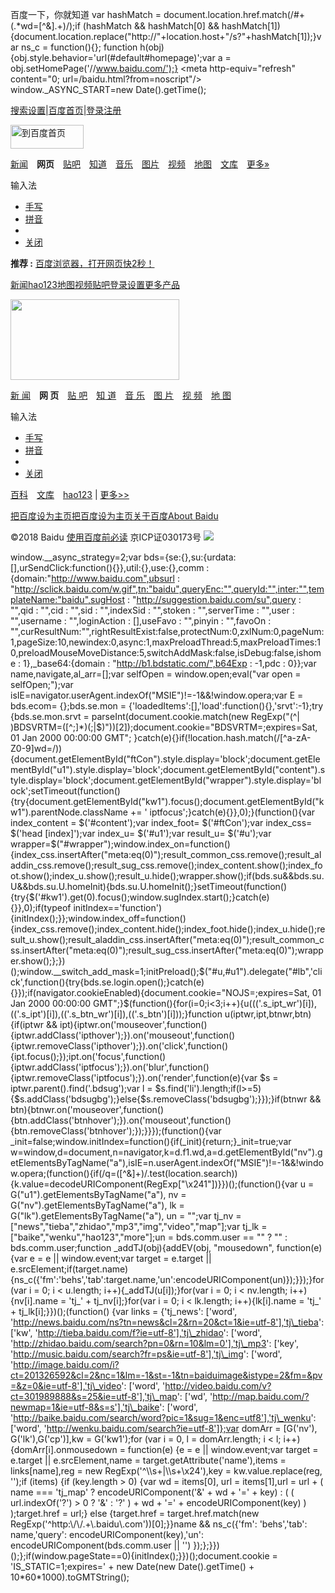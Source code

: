  百度一下，你就知道 var hashMatch = document.location.href.match(/#+(.\*wd=[^&].+)/);if (hashMatch && hashMatch[0] && hashMatch[1]) {document.location.replace("http://"+location.host+"/s?"+hashMatch[1]);}var ns\_c = function(){}; function h(obj){obj.style.behavior='url(#default#homepage)';var a = obj.setHomePage('//www.baidu.com/');} \<meta http-equiv="refresh" content="0; url=/baidu.html?from=noscript"/\> window.\_ASYNC\_START=new Date().getTime();

[搜索设置](//www.baidu.com/gaoji/preferences.html)|[百度首页](/)|[登录](https://passport.baidu.com/v2/?login&tpl=mn&u=http%3A%2F%2Fwww.baidu.com%2F)[注册](https://passport.baidu.com/v2/?reg&regType=1&tpl=mn&u=http%3A%2F%2Fwww.baidu.com%2F)

[<img alt="到百度首页" src="//www.baidu.com/img/baidu_jgylogo3.gif" title="到百度首页" height="38" width="117" />](/)

[新闻](http://news.baidu.com/ns?cl=2&rn=20&tn=news&word=)　**网页**　[贴吧](http://tieba.baidu.com/f?kw=&fr=wwwt)　[知道](http://zhidao.baidu.com/q?ct=17&pn=0&tn=ikaslist&rn=10&word=&fr=wwwt)　[音乐](http://music.baidu.com/search?fr=ps&key=)　[图片](http://image.baidu.com/i?tn=baiduimage&ps=1&ct=201326592&lm=-1&cl=2&nc=1&word=)　[视频](http://v.baidu.com/v?ct=301989888&rn=20&pn=0&db=0&s=25&word=)　[地图](http://map.baidu.com/m?word=&fr=ps01000)　[文库](http://wenku.baidu.com/search?word=&lm=0&od=0)　[更多»](//www.baidu.com/more/)

输入法

* [手写](javascript:;)
* [拼音](javascript:;)
*
* [关闭](javascript:;)

**推荐 :** [百度浏览器，打开网页快2秒！](http://w.x.baidu.com/go/mini/8/10000020)

[新闻](http://news.baidu.com)[hao123](http://www.hao123.com)[地图](http://map.baidu.com)[视频](http://v.baidu.com)[贴吧](http://tieba.baidu.com)[登录](https://passport.baidu.com/v2/?login&tpl=mn&u=http%3A%2F%2Fwww.baidu.com%2F)[设置](//www.baidu.com/gaoji/preferences.html)[更多产品](//www.baidu.com/more/)

<img src="//www.baidu.com/img/bd_logo.png" height="129" width="270" />

[新 闻](http://news.baidu.com)　**网 页**　[贴 吧](http://tieba.baidu.com)　[知 道](http://zhidao.baidu.com)　[音 乐](http://music.baidu.com)　[图 片](http://image.baidu.com)　[视 频](http://v.baidu.com)　[地 图](http://map.baidu.com)

输入法

* [手写](javascript:;)
* [拼音](javascript:;)
*
* [关闭](javascript:;)

[百科](http://baike.baidu.com)　[文库](http://wenku.baidu.com)　[hao123](http://www.hao123.com) | [更多\>\>](//www.baidu.com/more/)

[把百度设为主页](/)[把百度设为主页](//www.baidu.com/cache/sethelp/index.html)[关于百度](http://home.baidu.com)[About Baidu](http://ir.baidu.com)

©2018 Baidu [使用百度前必读](/duty/) 京ICP证030173号 ![](http://s1.bdstatic.com/r/www/cache/static/global/img/gs_237f015b.gif)

window.\_\_async\_strategy=2;var bds={se:{},su:{urdata:[],urSendClick:function(){}},util:{},use:{},comm : {domain:"http://www.baidu.com",ubsurl : "http://sclick.baidu.com/w.gif",tn:"baidu",queryEnc:"",queryId:"",inter:"",templateName:"baidu",sugHost : "http://suggestion.baidu.com/su",query : "",qid : "",cid : "",sid : "",indexSid : "",stoken : "",serverTime : "",user : "",username : "",loginAction : [],useFavo : "",pinyin : "",favoOn : "",curResultNum:"",rightResultExist:false,protectNum:0,zxlNum:0,pageNum:1,pageSize:10,newindex:0,async:1,maxPreloadThread:5,maxPreloadTimes:10,preloadMouseMoveDistance:5,switchAddMask:false,isDebug:false,ishome : 1},\_base64:{domain : "http://b1.bdstatic.com/",b64Exp : -1,pdc : 0}};var name,navigate,al\_arr=[];var selfOpen = window.open;eval("var open = selfOpen;");var isIE=navigator.userAgent.indexOf("MSIE")!=-1&&!window.opera;var E = bds.ecom= {};bds.se.mon = {'loadedItems':[],'load':function(){},'srvt':-1};try {bds.se.mon.srvt = parseInt(document.cookie.match(new RegExp("(^| )BDSVRTM=([^;]\*)(;|$)"))[2]);document.cookie="BDSVRTM=;expires=Sat, 01 Jan 2000 00:00:00 GMT"; }catch(e){}if(!location.hash.match(/[^a-zA-Z0-9]wd=/)){document.getElementById("ftCon").style.display='block';document.getElementById("u1").style.display='block';document.getElementById("content").style.display='block';document.getElementById("wrapper").style.display='block';setTimeout(function(){try{document.getElementById("kw1").focus();document.getElementById("kw1").parentNode.className += ' iptfocus';}catch(e){}},0);}(function(){var index\_content = $('#content');var index\_foot= $('#ftCon');var index\_css= $('head [index]');var index\_u= $('#u1');var result\_u= $('#u');var wrapper=$("#wrapper");window.index\_on=function(){index\_css.insertAfter("meta:eq(0)");result\_common\_css.remove();result\_aladdin\_css.remove();result\_sug\_css.remove();index\_content.show();index\_foot.show();index\_u.show();result\_u.hide();wrapper.show();if(bds.su&&bds.su.U&&bds.su.U.homeInit){bds.su.U.homeInit();}setTimeout(function(){try{$('#kw1').get(0).focus();window.sugIndex.start();}catch(e){}},0);if(typeof initIndex=='function'){initIndex();}};window.index\_off=function(){index\_css.remove();index\_content.hide();index\_foot.hide();index\_u.hide();result\_u.show();result\_aladdin\_css.insertAfter("meta:eq(0)");result\_common\_css.insertAfter("meta:eq(0)");result\_sug\_css.insertAfter("meta:eq(0)");wrapper.show();};})();window.\_\_switch\_add\_mask=1;initPreload();$("#u,#u1").delegate("#lb",'click',function(){try{bds.se.login.open();}catch(e){}});if(navigator.cookieEnabled){document.cookie="NOJS=;expires=Sat, 01 Jan 2000 00:00:00 GMT";}$(function(){for(i=0;i\<3;i++){u($($('.s\_ipt\_wr')[i]),$($('.s\_ipt')[i]),$($('.s\_btn\_wr')[i]),$($('.s\_btn')[i]));}function u(iptwr,ipt,btnwr,btn){if(iptwr && ipt){iptwr.on('mouseover',function(){iptwr.addClass('ipthover');}).on('mouseout',function(){iptwr.removeClass('ipthover');}).on('click',function(){ipt.focus();});ipt.on('focus',function(){iptwr.addClass('iptfocus');}).on('blur',function(){iptwr.removeClass('iptfocus');}).on('render',function(e){var $s = iptwr.parent().find('.bdsug');var l = $s.find('li').length;if(l\>=5){$s.addClass('bdsugbg');}else{$s.removeClass('bdsugbg');}});}if(btnwr && btn){btnwr.on('mouseover',function(){btn.addClass('btnhover');}).on('mouseout',function(){btn.removeClass('btnhover');});}}});(function(){var \_init=false;window.initIndex=function(){if(\_init){return;}\_init=true;var w=window,d=document,n=navigator,k=d.f1.wd,a=d.getElementById("nv").getElementsByTagName("a"),isIE=n.userAgent.indexOf("MSIE")!=-1&&!window.opera;(function(){if(/q=([^&]+)/.test(location.search)){k.value=decodeURIComponent(RegExp["\\x241"])}})();(function(){var u = G("u1").getElementsByTagName("a"), nv = G("nv").getElementsByTagName("a"), lk = G("lk").getElementsByTagName("a"), un = "";var tj\_nv = ["news","tieba","zhidao","mp3","img","video","map"];var tj\_lk = ["baike","wenku","hao123","more"];un = bds.comm.user == "" ? "" : bds.comm.user;function \_addTJ(obj){addEV(obj, "mousedown", function(e){var e = e || window.event;var target = e.target || e.srcElement;if(target.name){ns\_c({'fm':'behs','tab':target.name,'un':encodeURIComponent(un)});}});}for(var i = 0; i \< u.length; i++){\_addTJ(u[i]);}for(var i = 0; i \< nv.length; i++){nv[i].name = 'tj\_' + tj\_nv[i];}for(var i = 0; i \< lk.length; i++){lk[i].name = 'tj\_' + tj\_lk[i];}})();(function() {var links = {'tj\_news': ['word', 'http://news.baidu.com/ns?tn=news&cl=2&rn=20&ct=1&ie=utf-8'],'tj\_tieba': ['kw', 'http://tieba.baidu.com/f?ie=utf-8'],'tj\_zhidao': ['word', 'http://zhidao.baidu.com/search?pn=0&rn=10&lm=0'],'tj\_mp3': ['key', 'http://music.baidu.com/search?fr=ps&ie=utf-8'],'tj\_img': ['word', 'http://image.baidu.com/i?ct=201326592&cl=2&nc=1&lm=-1&st=-1&tn=baiduimage&istype=2&fm=&pv=&z=0&ie=utf-8'],'tj\_video': ['word', 'http://video.baidu.com/v?ct=301989888&s=25&ie=utf-8'],'tj\_map': ['wd', 'http://map.baidu.com/?newmap=1&ie=utf-8&s=s'],'tj\_baike': ['word', 'http://baike.baidu.com/search/word?pic=1&sug=1&enc=utf8'],'tj\_wenku': ['word', 'http://wenku.baidu.com/search?ie=utf-8']};var domArr = [G('nv'), G('lk'),G('cp')],kw = G('kw1');for (var i = 0, l = domArr.length; i \< l; i++) {domArr[i].onmousedown = function(e) {e = e || window.event;var target = e.target || e.srcElement,name = target.getAttribute('name'),items = links[name],reg = new RegExp('^\\\\s+|\\\\s+\\x24'),key = kw.value.replace(reg, '');if (items) {if (key.length \> 0) {var wd = items[0], url = items[1],url = url + ( name === 'tj\_map' ? encodeURIComponent('&' + wd + '=' + key) : ( ( url.indexOf('?') \> 0 ? '&' : '?' ) + wd + '=' + encodeURIComponent(key) ) );target.href = url;} else {target.href = target.href.match(new RegExp('^http:\\/\\/.+\\.baidu\\.com'))[0];}}name && ns\_c({'fm': 'behs','tab': name,'query': encodeURIComponent(key),'un': encodeURIComponent(bds.comm.user || '') });};}})();};if(window.pageState==0){initIndex();}})();document.cookie = 'IS\_STATIC=1;expires=' + new Date(new Date().getTime() + 10\*60\*1000).toGMTString();
